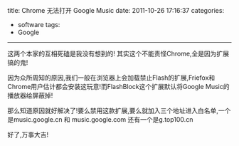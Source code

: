 title: Chrome 无法打开 Google Music
date: 2011-10-26 17:16:37
categories:
- software
tags:
- Google
---

这两个本家的互相死磕是我没有想到的! 其实这个不能责怪Chrome,全是因为扩展搞的鬼!

因为众所周知的原因,我们一般在浏览器上会加载禁止Flash的扩展,Friefox和Chrome用户估计都会安装这玩意!而FlashBlock这个扩展默认将Google Music的播放器给屏蔽掉!

那么知道原因就好解决了!要么禁用这款扩展,要么就加入三个地址进入白名单,一个是music.google.cn 和 music.google.com 还有一个是g.top100.cn

好了,万事大吉!